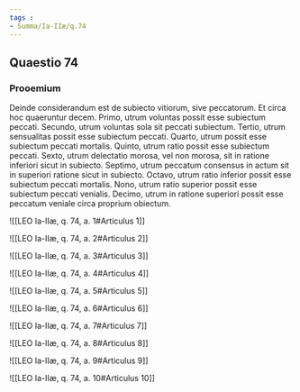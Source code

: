 ```yaml
---
tags : 
- Summa/Ia-IIæ/q.74
---
```


## Quaestio 74

### Prooemium

Deinde considerandum est de subiecto vitiorum, sive peccatorum. Et circa hoc quaeruntur decem. Primo, utrum voluntas possit esse subiectum peccati. Secundo, utrum voluntas sola sit peccati subiectum. Tertio, utrum sensualitas possit esse subiectum peccati. Quarto, utrum possit esse subiectum peccati mortalis. Quinto, utrum ratio possit esse subiectum peccati. Sexto, utrum delectatio morosa, vel non morosa, sit in ratione inferiori sicut in subiecto. Septimo, utrum peccatum consensus in actum sit in superiori ratione sicut in subiecto. Octavo, utrum ratio inferior possit esse subiectum peccati mortalis. Nono, utrum ratio superior possit esse subiectum peccati venialis. Decimo, utrum in ratione superiori possit esse peccatum veniale circa proprium obiectum.

![[LEO Ia-IIæ, q. 74, a. 1#Articulus 1]]

![[LEO Ia-IIæ, q. 74, a. 2#Articulus 2]]

![[LEO Ia-IIæ, q. 74, a. 3#Articulus 3]]

![[LEO Ia-IIæ, q. 74, a. 4#Articulus 4]]

![[LEO Ia-IIæ, q. 74, a. 5#Articulus 5]]

![[LEO Ia-IIæ, q. 74, a. 6#Articulus 6]]

![[LEO Ia-IIæ, q. 74, a. 7#Articulus 7]]

![[LEO Ia-IIæ, q. 74, a. 8#Articulus 8]]

![[LEO Ia-IIæ, q. 74, a. 9#Articulus 9]]

![[LEO Ia-IIæ, q. 74, a. 10#Articulus 10]]


